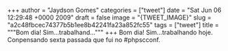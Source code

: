 
+++
author = "Jaydson Gomes"
categories = ["tweet"]
date = "Sat Jun 06 12:29:48 +0000 2009"
draft = false
image = "{TWEET_IMAGE}"
slug = "a2c48fbcec74377b5b1ee8b42241fa23a852fc55"
tags = ["tweet"]
title = """Bom dia! Sim...trabalhand..."""
+++
Bom dia! Sim...trabalhando hoje. Conpensando sexta passada que fui no #phpscconf.
